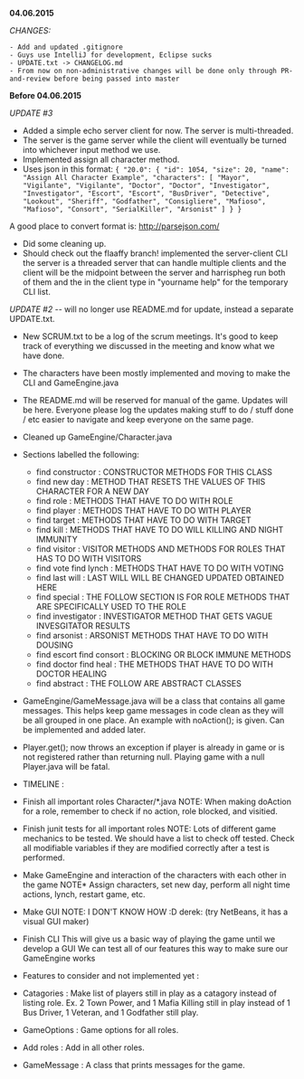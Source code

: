 **04.06.2015**

_CHANGES:_

    - Add and updated .gitignore
    - Guys use IntelliJ for development, Eclipse sucks
    - UPDATE.txt -> CHANGELOG.md
    - From now on non-administrative changes will be done only through PR-and-review before being passed into master
    
**Before 04.06.2015**

_UPDATE #3_

 - Added a simple echo server client for now. The server is multi-threaded.
 - The server is the game server while the client will eventually be turned into whichever input method we use.
 - Implemented assign all character method.
 - Uses json in this format:
`{
  "20.0": {
    "id": 1054,
    "size": 20,
    "name": "Assign All Character Example",
    "characters": [
      "Mayor",
      "Vigilante",
      "Vigilante",
      "Doctor",
      "Doctor",
      "Investigator",
      "Investigator",
      "Escort",
      "Escort",
      "BusDriver",
      "Detective",
      "Lookout",
      "Sheriff",
      "Godfather",
      "Consigliere",
      "Mafioso",
      "Mafioso",
      "Consort",
      "SerialKiller",
      "Arsonist"
    ]
  }
}`

A good place to convert format is: http://parsejson.com/

- Did some cleaning up.
- Should check out the flaaffy branch!
implemented the server-client CLI
the server is a threaded server that can handle multiple clients
and the client will be the midpoint between the server and harrispheg
run both of them and the in the client type in
"yourname help"
for the temporary CLI list.

_UPDATE #2_ 
-- will no longer use README.md for update, instead a separate UPDATE.txt.
- New SCRUM.txt to be a log of the scrum meetings. It's good to keep track of everything we discussed in the meeting and know what we have done.
- The characters have been mostly implemented and moving to make the CLI and GameEngine.java
- The README.md will be reserved for manual of the game. Updates will be here. Everyone please log the updates making stuff to do / stuff done / etc easier to navigate and keep everyone on the same page.
- Cleaned up GameEngine/Character.java
- Sections labelled the following:
    + find constructor : CONSTRUCTOR METHODS FOR THIS CLASS
    + find new day : METHOD THAT RESETS THE VALUES OF THIS CHARACTER FOR A NEW DAY
    + find role : METHODS THAT HAVE TO DO WITH ROLE
    + find player : METHODS THAT HAVE TO DO WITH PLAYER
    + find target : METHODS THAT HAVE TO DO WITH TARGET
    + find kill : METHODS THAT HAVE TO DO WILL KILLING AND NIGHT IMMUNITY
    + find visitor : VISITOR METHODS AND METHODS FOR ROLES THAT HAS TO DO WITH VISITORS
    + find vote find lynch : METHODS THAT HAVE TO DO WITH VOTING
    + find last will : LAST WILL WILL BE CHANGED UPDATED OBTAINED HERE
    + find special : THE FOLLOW SECTION IS FOR ROLE METHODS THAT ARE SPECIFICALLY USED TO THE ROLE
    + find investigator : INVESTIGATOR METHOD THAT GETS VAGUE INVESGITATOR RESULTS
    + find arsonist : ARSONIST METHODS THAT HAVE TO DO WITH DOUSING
    + find escort find consort : BLOCKING OR BLOCK IMMUNE METHODS
    + find doctor find heal : THE METHODS THAT HAVE TO DO WITH DOCTOR HEALING
    + find abstract : THE FOLLOW ARE ABSTRACT CLASSES

- GameEngine/GameMessage.java will be a class that contains all game messages. This helps keep
game messages in code clean as they will be all grouped in one place. An example with noAction();
is given. Can be implemented and added later.
- Player.get(); now throws an exception if player is already in game or is not registered rather
than returning null. Playing game with a null Player.java will be fatal.
- TIMELINE :
- Finish all important roles Character/*.java
NOTE: When making doAction for a role, remember to check if no action, role blocked, and visitied.

- Finish junit tests for all important roles
NOTE: Lots of different game mechanics to be tested. We should have a list to check off tested.
Check all modifiable variables if they are modified correctly after a test is performed.

- Make GameEngine and interaction of the characters with each other in the game
NOTE* Assign characters, set new day, perform all night time actions, lynch, restart game, etc.

- Make GUI
NOTE: I DON'T KNOW HOW :D
derek: (try NetBeans, it has a visual GUI maker)

- Finish CLI
This will give us a basic way of playing the game until we develop a GUI
We can test all of our features this way to make sure our GameEngine works

- Features to consider and not implemented yet :
- Catagories : Make list of players still in play as a catagory instead of listing role.
Ex. 2 Town Power, and 1 Mafia Killing still in play instead of 1 Bus Driver, 1 Veteran, and 
1 Godfather still play.
- GameOptions : Game options for all roles.
- Add roles : Add in all other roles.
- GameMessage : A class that prints messages for the game.
